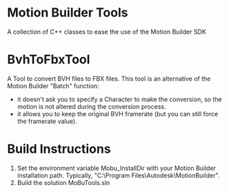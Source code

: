 # Motion Builder Tools
A collection of C++ classes to ease the use of the Motion Builder SDK
# BvhToFbxTool
A Tool to convert BVH files to FBX files.
This tool is an alternative of the Motion Builder "Batch" function: 
- it doesn't ask you to specify a Character to make the conversion, so the motion is not altered during the conversion process.
- it allows you to keep the original BVH framerate (but you can still force the framerate value).
# Build Instructions
1) Set the environment variable Mobu_InstallDir with your Motion Builder installation path.
Typically, "C:\Program Files\Autodesk\MotionBuilder".
2) Build the solution MoBuTools.sln
